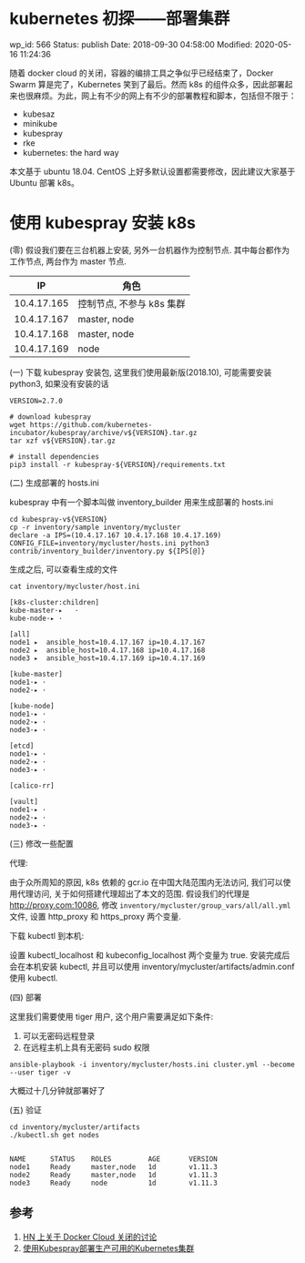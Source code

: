 # kubernetes 初探——部署集群


wp_id: 566
Status: publish
Date: 2018-09-30 04:58:00
Modified: 2020-05-16 11:24:36


随着 docker cloud 的关闭，容器的编排工具之争似乎已经结束了，Docker Swarm 算是完了，Kubernetes 笑到了最后。然而 k8s 的组件众多，因此部署起来也很麻烦。为此，网上有不少的网上有不少的部署教程和脚本，包括但不限于：

- kubesaz
- minikube
- kubespray
- rke
- kubernetes: the hard way

本文基于 ubuntu 18.04. CentOS 上好多默认设置都需要修改，因此建议大家基于 Ubuntu 部署 k8s。

# 使用 kubespray 安装 k8s

(零) 假设我们要在三台机器上安装, 另外一台机器作为控制节点. 其中每台都作为工作节点, 两台作为 master 节点.

IP          | 角色
------------|-----------------------
10.4.17.165 | 控制节点, 不参与 k8s 集群
10.4.17.167 | master, node
10.4.17.168 | master, node
10.4.17.169 | node

(一) 下载 kubespray 安装包, 这里我们使用最新版(2018.10), 可能需要安装 python3, 如果没有安装的话

```
VERSION=2.7.0

# download kubespray
wget https://github.com/kubernetes-incubator/kubespray/archive/v${VERSION}.tar.gz
tar xzf v${VERSION}.tar.gz

# install dependencies
pip3 install -r kubespray-${VERSION}/requirements.txt
```

(二) 生成部署的 hosts.ini

kubespray 中有一个脚本叫做 inventory_builder 用来生成部署的 hosts.ini

```
cd kubespray-v${VERSION}
cp -r inventory/sample inventory/mycluster
declare -a IPS=(10.4.17.167 10.4.17.168 10.4.17.169)
CONFIG_FILE=inventory/mycluster/hosts.ini python3 contrib/inventory_builder/inventory.py ${IPS[@]}
```
生成之后, 可以查看生成的文件

```
cat inventory/mycluster/host.ini

[k8s-cluster:children]
kube-master·▸   ·
kube-node·▸ ·

[all]
node1 ▸  ansible_host=10.4.17.167 ip=10.4.17.167
node2 ▸  ansible_host=10.4.17.168 ip=10.4.17.168
node3 ▸  ansible_host=10.4.17.169 ip=10.4.17.169

[kube-master]
node1·▸ ·
node2·▸ ·

[kube-node]
node1·▸ ·
node2·▸ ·
node3·▸ ·

[etcd]
node1·▸ ·
node2·▸ ·
node3·▸ ·

[calico-rr]

[vault]
node1·▸ ·
node2·▸ ·
node3·▸ ·
```

(三) 修改一些配置

代理:

由于众所周知的原因, k8s 依赖的 gcr.io 在中国大陆范围内无法访问, 我们可以使用代理访问, 关于如何搭建代理超出了本文的范围.
假设我们的代理是 http://proxy.com:10086, 修改 `inventory/mycluster/group_vars/all/all.yml`  文件, 设置 http_proxy 和 https_proxy 两个变量.

下载 kubectl 到本机:

设置 kubectl_localhost 和 kubeconfig_localhost 两个变量为 true. 安装完成后会在本机安装 kubectl, 并且可以使用 inventory/mycluster/artifacts/admin.conf 使用 kubectl.


(四) 部署

这里我们需要使用 tiger 用户, 这个用户需要满足如下条件:

  1. 可以无密码远程登录
  2. 在远程主机上具有无密码 sudo 权限

```
ansible-playbook -i inventory/mycluster/hosts.ini cluster.yml --become --user tiger -v
```

大概过十几分钟就部署好了

(五) 验证

```
cd inventory/mycluster/artifacts
./kubectl.sh get nodes


NAME      STATUS    ROLES         AGE       VERSION
node1     Ready     master,node   1d        v1.11.3
node2     Ready     master,node   1d        v1.11.3
node3     Ready     node          1d        v1.11.3
```


## 参考

1. [HN 上关于 Docker Cloud 关闭的讨论](https://news.ycombinator.com/item?id=16665130)
2. [使用Kubespray部署生产可用的Kubernetes集群](http://www.itmuch.com/docker/kubernetes-deploy-by-kubespray/)